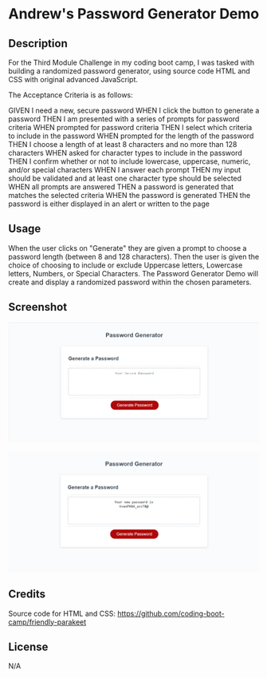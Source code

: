 # Andrew's Password Generator Demo

## Description

For the Third Module Challenge in my coding boot camp, I was tasked with building a randomized password generator, using source code HTML and CSS with original advanced JavaScript.

The Acceptance Criteria is as follows:

GIVEN I need a new, secure password
WHEN I click the button to generate a password
THEN I am presented with a series of prompts for password criteria
WHEN prompted for password criteria
THEN I select which criteria to include in the password
WHEN prompted for the length of the password
THEN I choose a length of at least 8 characters and no more than 128 characters
WHEN asked for character types to include in the password
THEN I confirm whether or not to include lowercase, uppercase, numeric, and/or special characters
WHEN I answer each prompt
THEN my input should be validated and at least one character type should be selected
WHEN all prompts are answered
THEN a password is generated that matches the selected criteria
WHEN the password is generated
THEN the password is either displayed in an alert or written to the page


## Usage

When the user clicks on "Generate" they are given a prompt to choose a password length (between 8 and 128 characters). Then the user is given the choice of choosing to include or exclude Uppercase letters, Lowercase letters, Numbers, or Special Characters. The Password Generator Demo will create and display a randomized password within the chosen parameters.

## Screenshot

![porfolio screenshot](./assets/deployed-screenshot-1.png)

![porfolio screenshot](./assets/deployed-screenshot-2.png)



## Credits

Source code for HTML and CSS:
https://github.com/coding-boot-camp/friendly-parakeet

## License

N/A